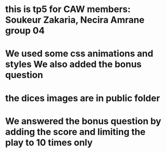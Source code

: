 # this is tp5 for CAW members: Soukeur Zakaria, Necira Amrane group 04

# We used some css animations and styles We also added the bonus question
# the dices images are in public folder
# We answered the bonus question by adding the score and limiting the play to 10 times only
